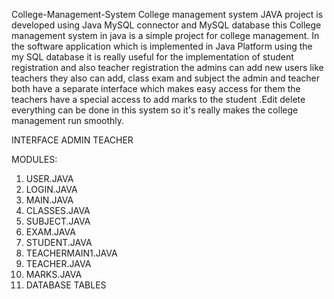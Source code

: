 College-Management-System
College management system JAVA project is developed using Java MySQL connector and MySQL database this College management system in java is a simple project for college management.
In the software application which is implemented in Java Platform using the my SQL database it is really useful for the implementation of student registration and also
teacher registration the admins can add new users like teachers they also can add, class exam and subject the admin and teacher both have a separate interface which
makes easy access for them the teachers have a special access to add marks to the student .Edit delete  everything can be done in this system so it's really makes 
the college management run smoothly.

INTERFACE
ADMIN
TEACHER

MODULES:
1.	USER.JAVA
2.	LOGIN.JAVA
3.	MAIN.JAVA
4.	CLASSES.JAVA
5.	SUBJECT.JAVA
6.	EXAM.JAVA
7.	STUDENT.JAVA
8.	TEACHERMAIN1.JAVA
9.	TEACHER.JAVA
10.	MARKS.JAVA
11.	DATABASE TABLES
